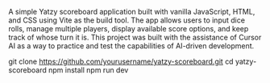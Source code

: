 A simple Yatzy scoreboard application built with vanilla JavaScript, HTML, and CSS using Vite as the build tool. The app allows users to input dice rolls, manage multiple players, 
display available score options, and keep track of whose turn it is. This project was built with the assistance
of Cursor AI as a way to practice and test the capabilities of AI-driven development.

git clone https://github.com/yourusername/yatzy-scoreboard.git
cd yatzy-scoreboard
npm install
npm run dev

